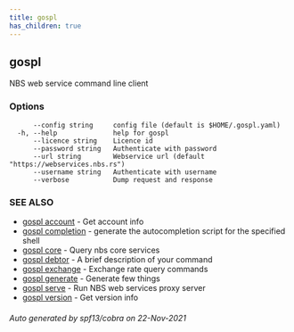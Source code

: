```yaml
---
title: gospl
has_children: true
---
```

## gospl

NBS web service command line client

### Options

```
      --config string     config file (default is $HOME/.gospl.yaml)
  -h, --help              help for gospl
      --licence string    Licence id
      --password string   Authenticate with password
      --url string        Webservice url (default "https://webservices.nbs.rs")
      --username string   Authenticate with username
      --verbose           Dump request and response
```

### SEE ALSO

* [gospl account](account/index.md)	 - Get account info
* [gospl completion](gospl_completion.md)	 - generate the autocompletion script for the specified shell
* [gospl core](gospl_core.md)	 - Query nbs core services
* [gospl debtor](gospl_debtor.md)	 - A brief description of your command
* [gospl exchange](gospl_exchange.md)	 - Exchange rate query commands
* [gospl generate](gospl_generate.md)	 - Generate few things
* [gospl serve](gospl_serve.md)	 - Run NBS web services proxy server
* [gospl version](gospl_version.md)	 - Get version info

###### Auto generated by spf13/cobra on 22-Nov-2021
